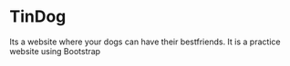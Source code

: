 # TinDog
Its a website where your dogs can have their bestfriends. It is a practice website using Bootstrap
